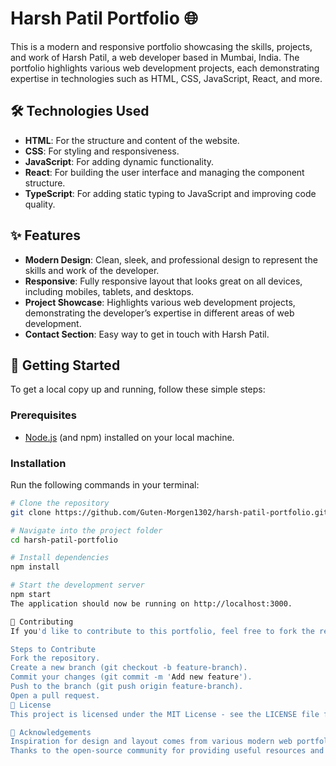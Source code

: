 # Harsh Patil Portfolio 🌐

This is a modern and responsive portfolio showcasing the skills, projects, and work of Harsh Patil, a web developer based in Mumbai, India. The portfolio highlights various web development projects, each demonstrating expertise in technologies such as HTML, CSS, JavaScript, React, and more.

## 🛠️ Technologies Used

- **HTML**: For the structure and content of the website.
- **CSS**: For styling and responsiveness.
- **JavaScript**: For adding dynamic functionality.
- **React**: For building the user interface and managing the component structure.
- **TypeScript**: For adding static typing to JavaScript and improving code quality.

## ✨ Features

- **Modern Design**: Clean, sleek, and professional design to represent the skills and work of the developer.
- **Responsive**: Fully responsive layout that looks great on all devices, including mobiles, tablets, and desktops.
- **Project Showcase**: Highlights various web development projects, demonstrating the developer’s expertise in different areas of web development.
- **Contact Section**: Easy way to get in touch with Harsh Patil.

## 🚀 Getting Started

To get a local copy up and running, follow these simple steps:

### Prerequisites

- [Node.js](https://nodejs.org/) (and npm) installed on your local machine.

### Installation

Run the following commands in your terminal:

```bash
# Clone the repository
git clone https://github.com/Guten-Morgen1302/harsh-patil-portfolio.git

# Navigate into the project folder
cd harsh-patil-portfolio

# Install dependencies
npm install

# Start the development server
npm start
The application should now be running on http://localhost:3000.

🤝 Contributing
If you'd like to contribute to this portfolio, feel free to fork the repository and submit a pull request with your changes. Contributions are always welcome!

Steps to Contribute
Fork the repository.
Create a new branch (git checkout -b feature-branch).
Commit your changes (git commit -m 'Add new feature').
Push to the branch (git push origin feature-branch).
Open a pull request.
📄 License
This project is licensed under the MIT License - see the LICENSE file for details.

🙏 Acknowledgements
Inspiration for design and layout comes from various modern web portfolio trends.
Thanks to the open-source community for providing useful resources and tutorials.
